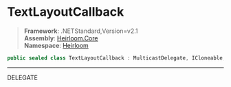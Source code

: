 # TextLayoutCallback

> **Framework**: .NETStandard,Version=v2.1  
> **Assembly**: [Heirloom.Core][0]  
> **Namespace**: [Heirloom][0]  

```cs
public sealed class TextLayoutCallback : MulticastDelegate, ICloneable, ISerializable
```

--------------------------------------------------------------------------------

DELEGATE

[0]: ../Heirloom.Core.md
